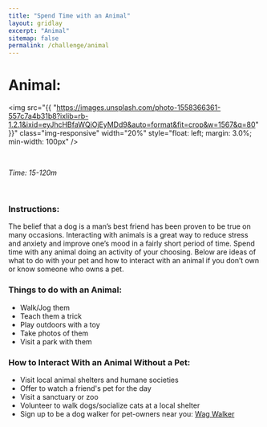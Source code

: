 ```yaml
---
title: "Spend Time with an Animal"
layout: gridlay
excerpt: "Animal"
sitemap: false
permalink: /challenge/animal
---
```



# Animal: 

<img src="{{ "https://images.unsplash.com/photo-1558366361-557c7a4b31b8?ixlib=rb-1.2.1&ixid=eyJhcHBfaWQiOjEyMDd9&auto=format&fit=crop&w=1567&q=80" }}" class="img-responsive" width="20%" style="float: left; margin: 3.0%; min-width: 100px" />

&nbsp;


*Time: 15-120m*

&nbsp;
&nbsp;
&nbsp;

### Instructions:
The belief that a dog is a man’s best friend has been proven to be true on many occasions. Interacting with animals is a great way to reduce stress and anxiety and improve one’s mood in a fairly short period of time. Spend time with any animal doing an activity of your choosing. Below are ideas of what to do with your pet and how to interact with an animal if you don’t own or know someone who owns a pet. 

### Things to do with an Animal:
- Walk/Jog them
- Teach them a trick
- Play outdoors with a toy
- Take photos of them
- Visit a park with them

### How to Interact With an Animal Without a Pet:
- Visit local animal shelters and humane societies
- Offer to watch a friend's pet for the day
- Visit a sanctuary or zoo
- Volunteer to walk dogs/socialize cats at a local shelter
- Sign up to be a dog walker for pet-owners near you: <a href="https://wagwalking.com/dog-walker" target="_blank">Wag Walker</a>


&nbsp;
&nbsp;
